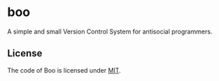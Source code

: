 # boo

A simple and small Version Control System for antisocial programmers.

## License

The code of Boo is licensed under [MIT](https://github.com/skapaflow/MyDDB/blob/master/LICENSE).
